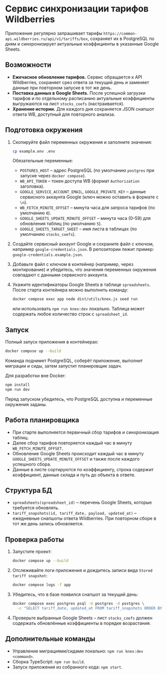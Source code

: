# Сервис синхронизации тарифов Wildberries

Приложение регулярно запрашивает тарифы `https://common-api.wildberries.ru/api/v1/tariffs/box`, сохраняет их в PostgreSQL по дням и синхронизирует актуальные коэффициенты в указанные Google Sheets.

## Возможности
- **Ежечасное обновление тарифов.** Сервис обращается к API Wildberries, сохраняет срез ответа за текущий день и заменяет данные при повторном запуске в тот же день.
- **Поставка данных в Google Sheets.** После успешной загрузки тарифов и по отдельному расписанию актуальные коэффициенты выгружаются на лист `stocks_coefs` (настраивается).
- **Хранение истории.** Для каждого дня сохраняется JSON снапшот ответа WB, доступный для повторного анализа.

## Подготовка окружения
1. Скопируйте файл переменных окружения и заполните значения:
   ```bash
   cp example.env .env
   ```
   Обязательные переменные:
   - `POSTGRES_HOST` – адрес PostgreSQL (по умолчанию `postgres` при запуске через `docker compose`).
   - `WB_API_TOKEN` – токен доступа WB (формат `Authorization` заголовка).
   - `GOOGLE_SERVICE_ACCOUNT_EMAIL`, `GOOGLE_PRIVATE_KEY` – данные сервисного аккаунта Google (ключ можно оставить в формате с `\n`).
   - `WB_FETCH_MINUTE_OFFSET` – минута часа для запроса тарифов (по умолчанию `0`).
   - `GOOGLE_SHEETS_UPDATE_MINUTE_OFFSET` – минута часа (0–59) для обновления таблиц (по умолчанию `5`).
   - `GOOGLE_SHEETS_TARGET_SHEET` – имя листа в таблицах (по умолчанию `stocks_coefs`).

2. Создайте сервисный аккаунт Google и сохраните файл с ключом, например `google-credentials.json`. В репозитории лежит пример: `google-credentials.example.json`.

3. Добавьте файл с ключом в контейнер (например, через монтирование) и убедитесь, что значения переменных окружения совпадают с данными сервисного аккаунта.

4. Укажите идентификаторы Google Sheets в таблице `spreadsheets`. После старта контейнера можно выполнить команду:
   ```bash
   docker compose exec app node dist/utils/knex.js seed run
   ```
   или использовать `npm run knex:dev` локально. Таблица может содержать любое количество строк с `spreadsheet_id`.

## Запуск
Полный запуск приложения в контейнерах:
```bash
docker compose up --build
```
Команда поднимет PostgreSQL, соберёт приложение, выполнит миграции и сиды, затем запустит планировщик задач.

Для разработки вне Docker:
```bash
npm install
npm run dev
```
Перед запуском убедитесь, что PostgreSQL доступна и переменные окружения заданы.

## Работа планировщика
- При старте выполняется первичный сбор тарифов и синхронизация таблиц.
- Далее сбор тарифов повторяется каждый час в минуту `WB_FETCH_MINUTE_OFFSET`.
- Обновление Google Sheets происходит каждый час в минуту `GOOGLE_SHEETS_UPDATE_MINUTE_OFFSET` и также после каждого успешного сбора.
- Данные в листе сортируются по коэффициенту, строка содержит коэффициент, данные склада и путь до объекта в ответе.

## Структура БД
- `spreadsheets(spreadsheet_id)` – перечень Google Sheets, которые требуется обновлять.
- `tariff_snapshots(id, tariff_date, payload, updated_at)` – ежедневные снапшоты ответа Wildberries. При повторном сборе в тот же день запись обновляется.

## Проверка работы
1. Запустите проект:
   ```bash
   docker compose up --build
   ```
2. Отслеживайте логи приложения и дождитесь записи вида `Stored tariff snapshot`:
   ```bash
   docker compose logs -f app
   ```
3. Убедитесь, что в базе появился снапшот за текущий день:
   ```bash
   docker compose exec postgres psql -U postgres -d postgres \
     -c "SELECT tariff_date, updated_at FROM tariff_snapshots ORDER BY updated_at DESC LIMIT 5;"
   ```
4. Проверьте выбранные Google Sheets – лист `stocks_coefs` должен содержать обновлённые коэффициенты в порядке возрастания.

## Дополнительные команды
- Управление миграциями/сидами локально: `npm run knex:dev <command>`.
- Сборка TypeScript: `npm run build`.
- Запуск приложения из собранного кода: `npm start`.

